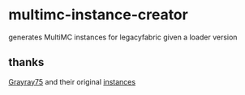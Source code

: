 # multimc-instance-creator
generates MultiMC instances for legacyfabric given a loader version

## thanks
[Grayray75](https://github.com/Grayray75) and their original [instances](https://github.com/Grayray75/LegacyFabric-MultiMC)
